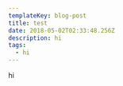 ```yaml
---
templateKey: blog-post
title: test
date: 2018-05-02T02:33:48.256Z
description: hi
tags:
  - hi
---
```

hi
